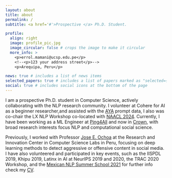 ```yaml
---
layout: about
title: about
permalink: /
subtitle: <a href='#'>Prospective </a> Ph.D. Student.

profile:
  align: right
  image: profile_pic.jpg
  image_circular: false # crops the image to make it circular
  more_info: >
    <p>errol.mamani@ucsp.edu.pe</p>
    <!--<p>123 your address street</p>-->
    <p>Arequipa, Peru</p>

news: true # includes a list of news items
selected_papers: true # includes a list of papers marked as "selected={true}"
social: true # includes social icons at the bottom of the page
---
```


I am a prospective Ph.D. student in Computer Science, actively collaborating with the NLP research community. I volunteer at Cohere for AI as a beginner researcher,and assisted  with the [AYA](https://cohere.com/research) prompt data, I also was co-chair the LX NLP Workshop co-located with [NAACL 2024](https://www.latinxinai.org/events/latinx-in-nlp-at-naacl-2024). Currently, I have been working as a ML Engineer at [Ping4All](https://www.ping4all.lu/) and now in [Crown](https://crownsensor.com/), with broad research interests focus NLP and computational social science.

Previously, I worked with Professor [Jose E. Ochoa](https://sites.google.com/site/joseochoaluna) at the Research and Innovation Center in Computer Science Labs in Peru, focusing on deep learning methods to detect aggressive or offensive content in social media. I have also volunteered and participated in key events, such as the IISPDL 2019, Khipu 2019, Latinx in AI at NeurIPS 2019 and 2020, the TRAC 2020 Workshop, and the [Mexican NLP Summer School 2021](https://ampln.github.io/escuelaverano2021/) for further info check my [CV](https://wild10.github.io/cv/).
